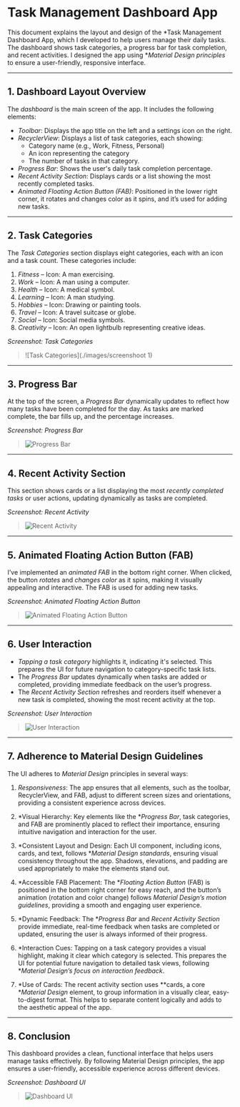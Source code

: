 # Task Management Dashboard App

This document explains the layout and design of the *Task Management Dashboard App, which I developed to help users manage their daily tasks. The dashboard shows task categories, a progress bar for task completion, and recent activities. I designed the app using **Material Design principles* to ensure a user-friendly, responsive interface.

---

## 1. Dashboard Layout Overview

The *dashboard* is the main screen of the app. It includes the following elements:

- *Toolbar*: Displays the app title on the left and a settings icon on the right.
- *RecyclerView*: Displays a list of task categories, each showing:
  - Category name (e.g., Work, Fitness, Personal)
  - An icon representing the category
  - The number of tasks in that category.
- *Progress Bar*: Shows the user's daily task completion percentage.
- *Recent Activity Section*: Displays cards or a list showing the most recently completed tasks.
- *Animated Floating Action Button (FAB)*: Positioned in the lower right corner, it rotates and changes color as it spins, and it’s used for adding new tasks.

---

## 2. Task Categories

The *Task Categories* section displays eight categories, each with an icon and a task count. These categories include:

1. *Fitness* – Icon: A man exercising.
2. *Work* – Icon: A man using a computer.
3. *Health* – Icon: A medical symbol.
4. *Learning* – Icon: A man studying.
5. *Hobbies* – Icon: Drawing or painting tools.
6. *Travel* – Icon: A travel suitcase or globe.
7. *Social* – Icon: Social media symbols.
8. *Creativity* – Icon: An open lightbulb representing creative ideas.

*Screenshot: Task Categories*
> ![Task Categories](./images/screenshoot 1)

---

## 3. Progress Bar

At the top of the screen, a *Progress Bar* dynamically updates to reflect how many tasks have been completed for the day. As tasks are marked complete, the bar fills up, and the percentage increases.

*Screenshot: Progress Bar*
> ![Progress Bar](./path_to_screenshot/progress_bar.png)

---

## 4. Recent Activity Section

This section shows cards or a list displaying the most *recently completed tasks* or user actions, updating dynamically as tasks are completed.

*Screenshot: Recent Activity*
> ![Recent Activity](./path_to_screenshot/recent_activity.png)

---

## 5. Animated Floating Action Button (FAB)

I’ve implemented an *animated FAB* in the bottom right corner. When clicked, the button *rotates* and *changes color* as it spins, making it visually appealing and interactive. The FAB is used for adding new tasks.

*Screenshot: Animated Floating Action Button*
> ![Animated Floating Action Button](./path_to_screenshot/animated_fab.png)

---

## 6. User Interaction

- *Tapping a task category* highlights it, indicating it's selected. This prepares the UI for future navigation to category-specific task lists.
- The *Progress Bar* updates dynamically when tasks are added or completed, providing immediate feedback on the user’s progress.
- The *Recent Activity Section* refreshes and reorders itself whenever a new task is completed, showing the most recent activity at the top.

*Screenshot: User Interaction*
> ![User Interaction](./path_to_screenshot/user_interaction.png)

---

## 7. Adherence to Material Design Guidelines

The UI adheres to *Material Design* principles in several ways:

1. *Responsiveness*: The app ensures that all elements, such as the toolbar, RecyclerView, and FAB, adjust to different screen sizes and orientations, providing a consistent experience across devices.

2. *Visual Hierarchy: Key elements like the **Progress Bar*, task categories, and FAB are prominently placed to reflect their importance, ensuring intuitive navigation and interaction for the user.

3. *Consistent Layout and Design: Each UI component, including icons, cards, and text, follows **Material Design standards*, ensuring visual consistency throughout the app. Shadows, elevations, and padding are used appropriately to make the elements stand out.

4. *Accessible FAB Placement: The **Floating Action Button* (FAB) is positioned in the bottom right corner for easy reach, and the button’s animation (rotation and color change) follows *Material Design’s motion guidelines*, providing a smooth and engaging user experience.

5. *Dynamic Feedback: The **Progress Bar* and *Recent Activity Section* provide immediate, real-time feedback when tasks are completed or updated, ensuring the user is always informed of their progress.

6. *Interaction Cues: Tapping on a task category provides a visual highlight, making it clear which category is selected. This prepares the UI for potential future navigation to detailed task views, following **Material Design’s focus on interaction feedback*.

7. *Use of Cards: The recent activity section uses **cards, a core **Material Design* element, to group information in a visually clear, easy-to-digest format. This helps to separate content logically and adds to the aesthetic appeal of the app.

---

## 8. Conclusion

This dashboard provides a clean, functional interface that helps users manage tasks effectively. By following Material Design principles, the app ensures a user-friendly, accessible experience across different devices.

*Screenshot: Dashboard UI*
> ![Dashboard UI](./path_to_screenshot/dashboard_ui.png)
